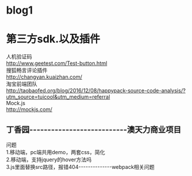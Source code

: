 # blog1
第三方sdk.以及插件
==========================
人机验证码<br>
http://www.geetest.com/Test-button.html<br>
搜狐畅言评论插件<br>
http://changyan.kuaizhan.com/<br>
淘宝前端团队<br>
http://taobaofed.org/blog/2016/12/08/happypack-source-code-analysis/?utm_source=tuicool&utm_medium=referral<br>
Mock.js<br>
http://mockjs.com/<br>



丁香园---------------------------澳天力商业项目
--------------------------------------------
问题<br>
1.移动端，pc端共用demo，两套css，简化<br>
2.移动端，支持jquery的hover方法吗<br>
3.js里面替换src路径，报错404--------------webpack相关问题<br>
